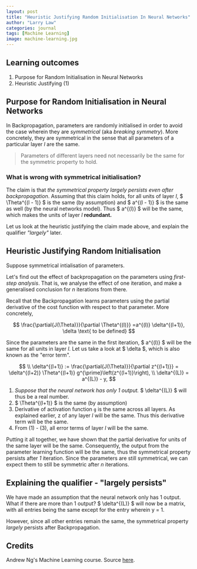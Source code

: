 ```yaml
---
layout: post
title: "Heuristic Justifying Random Initialisation In Neural Networks"
author: "Larry Law"
categories: journal
tags: [Machine Learning]
image: machine-learning.jpg
---
```

## Learning outcomes
1. Purpose for Random Initialisation in Neural Networks
2. Heuristic Justifying (1)

## Purpose for Random Initialisation in Neural Networks
In Backpropagation, parameters are randomly initialised in order to avoid the case wherein they are _symmetrical_ (aka _breaking symmetry_). More concretely, they are symmetrical in the sense that all parameters of a particular layer _l_ are the same.

> Parameters of different layers need not necessarily be the same for the symmetric property to hold.

### What is wrong with symmetrical initialisation?

The claim is that _the symmetrical property largely persists even after backpropagation_. Assuming that this claim holds, for all units of layer _l_, \$ \Theta^{(l - 1)} \$ is the same (by assumption) and \$ a^{(l - 1)} \$ is the same as well (by the neural networks model). Thus \$ a^{(l)} \$ will be the same, which makes the units of layer _l_ **redundant.**

Let us look at the heuristic justifying the claim made above, and explain the qualifier _"largely"_ later.

## Heuristic Justifying Random Initialisation
Suppose symmetrical intialisation of parameters.

Let's find out the effect of backpropagation on the parameters using _first-step analysis_. That is, we analyse the effect of one iteration, and make a generalised conclusion for _n_ iterations from there.

Recall that the Backpropagation learns parameters using the partial derivative of the cost function with respect to that parameter. More concretely,

$$
\frac{\partial{J(\Theta)}}{\partial \Theta^{(l)}} =a^{(l)} \delta^{(l+1)}, \delta \text{ to be defined}
$$

Since the parameters are the same in the first iteration, \$ a^{(l)} \$ will be the same for all units in layer _l_. Let us take a look at \$ \delta \$, which is also known as the "error term".

$$
\\ \delta^{(l+1)} := \frac{\partial{J(\Theta)}}{\partial z^{(l+1)}} = \delta^{(l+2)} \Theta^{(l+1)} g^{\prime}\left(z^{(l+1)}\right),
\\ \delta^{(L)} = a^{(L)} - y,
$$

1. _Suppose that the neural network has only 1 output._ \$ \delta^{(L)} \$ will thus be a real number. 
2. \$ \Theta^{(l+1)} \$ is the same (by assumption) 
3. Derivative of activation function `g` is the same across all layers. As explained earlier, z of any layer _l_ will be the same. Thus this derivative term will be the same.
4. From (1) - (3), all error terms of layer _l_ will be the same.

Putting it all together, we have shown that the partial derivative for units of the same layer will be the same. Consequently, the output from the parameter learning function will be the same, thus the symmetrical property persists after _1_ iteration. Since the parameters are still symmetrical, we can expect them to still be symmetric after _n_ iterations.

## Explaining the qualifier - "largely persists"
We have made an assumption that the neural network only has 1 output. What if there are more than 1 output? \$ \delta^{(L)} \$ will now be a matrix, with all entries being the same except for the entry wherein y = 1. 

However, since all other entries remain the same, the symmetrical property _largely_ persists after Backpropagation.

## Credits
Andrew Ng's Machine Learning course. Source [here](https://www.coursera.org/learn/machine-learning).
